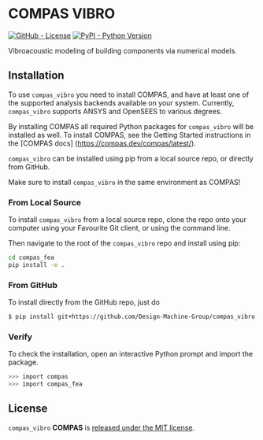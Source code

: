 # COMPAS VIBRO

<!-- ![build](https://github.com/compas-dev/compas/workflows/build/badge.svg) -->
[![GitHub - License](https://img.shields.io/github/license/compas-dev/compas.svg)](https://github.com/compas-dev/compas)
[![PyPI - Python Version](https://img.shields.io/pypi/pyversions/COMPAS.svg)](https://pypi.python.org/project/COMPAS)
<!-- [![PyPI - Latest Release](https://img.shields.io/pypi/v/COMPAS.svg)](https://pypi.python.org/project/COMPAS) -->
<!-- [![Conda - Latest Release](https://anaconda.org/conda-forge/compas/badges/version.svg)](https://anaconda.org/conda-forge/compas) -->
<!-- [![DOI](https://zenodo.org/badge/104857648.svg)](https://zenodo.org/badge/latestdoi/104857648) -->

Vibroacoustic modeling of building components via numerical models. 

<!-- More information is available in the docs:
<https://compas.dev/compas_cgal/> -->

## Installation

To use `compas_vibro` you need to install COMPAS, and have at least one of the supported analysis backends available on your system. Currently, `compas_vibro` supports ANSYS and OpenSEES to various degrees. 

By installing COMPAS all required Python packages for `compas_vibro` will be installed as well. To install COMPAS, see the Getting Started instructions in the [COMPAS docs] (https://compas.dev/compas/latest/).

`compas_vibro` can be installed using pip from a local source repo, or directly from GitHub. 

Make sure to install `compas_vibro` in the same environment as COMPAS!


### From Local Source

To install `compas_vibro` from a local source repo, clone the repo onto your computer using your Favourite Git client, or using the command line.

Then navigate to the root of the `compas_vibro` repo and install using pip:

```bash
cd compas_fea
pip install -e .
```

### From GitHub

To install directly from the GitHub repo, just do
```bash
$ pip install git+https://github.com/Design-Machine-Group/compas_vibro.git#egg=compas_vibro
```

### Verify

To check the installation, open an interactive Python prompt and import the package.

```bash
>>> import compas
>>> import compas_fea
```

## License

`compas_vibro` **COMPAS** is [released under the MIT license](https://compas.dev/compas/latest/license.html).

<!-- `compas_cgal` is available via `conda-forge` for Windows, OSX, and Linux,
and can be installed using `conda`.

```bash
conda install COMPAS compas_cgal
``` -->

<!-- ## Usage

Currently, the following functions are available:

* `boolean_union`
* `boolean_difference`
* `boolean_intersection`
* `intersection_mesh_mesh`
* `remesh`
* `slice_mesh`

These functions can be used directly from `compas_cgal`
or from `compas.geometry` through the plugin mechanism in COMPAS.

For examples, see <https://compas.dev/compas_cgal/latest/examples.html>.

## Contribute

See [CONTRIBUTING](CONTRIBUTING.md) for more information.

## License

`compas_cgal` is released under the LGPL 3.0 to be compatible with the license of CGAL. -->
